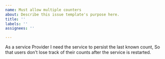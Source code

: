 ```yaml
---
name: Must allow multiple counters
about: Describe this issue template's purpose here.
title: ''
labels: ''
assignees: ''

---
```


As a service Provider
I need the service to persist the last known count, So that users don't lose track of their counts after the service is restarted.
